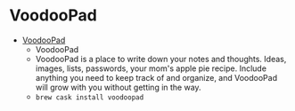 # VoodooPad
- [VoodooPad](https://www.voodoopad.com/)
  -  VoodooPad
  - VoodooPad is a place to write down your notes and thoughts. Ideas, images, lists, passwords, your mom's apple pie recipe. Include anything you need to keep track of and organize, and VoodooPad will grow with you without getting in the way.
  - `brew cask install voodoopad`
